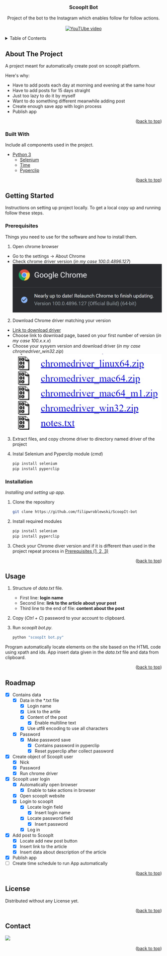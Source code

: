 <div id="top"></div>

<!-- PROJECT LOGO -->
<br>
<div align="center">

  <h3 align="center">ScoopIt Bot</h3>

  <p align="center">
    Project of the bot to the Instagram which enables follow for follow actions.  
    <br>
    <br>
    <a href="http://www.youtube.com/watch?feature=player_embedded&v=Dt9_tAM2ofQ" target="_blank">
	    <img src="http://img.youtube.com/vi/Dt9_tAM2ofQ/0.jpg" alt="YouTUbe video" width="240" height="180" border="0"/>
    </a>
  </p>
</div>

<!-- TABLE OF CONTENTS -->
<details>
  <summary>Table of Contents</summary>
  <ol>
    <li>
      <a href="#about-the-project">About The Project</a>
      <ul>
        <li><a href="#built-with">Built With</a></li>
      </ul>
    </li>
    <li>
      <a href="#getting-started">Getting Started</a>
      <ul>
        <li><a href="#prerequisites">Prerequisites</a></li>
        <li><a href="#installation">Installation</a></li>
      </ul>
    </li>
    <li><a href="#usage">Usage</a></li>
    <li><a href="#roadmap">Roadmap</a></li>
    <li><a href="#license">License</a></li>
    <li><a href="#contact">Contact</a></li>
  </ol>
</details>

<!-- ABOUT THE PROJECT -->

## About The Project

A project meant for automatically create post on scoopIt platform.

Here's why:

- Have to add posts each day at morning and evening at the same hour
- Have to add posts for 15 days straight
- Just too lazy to do it by myself
- Want to do something different meanwhile adding post
- Create enough save app with login process
- Publish app

<p align="right">(<a href="#top">back to top</a>)</p>

### Built With

Include all components used in the project.

- [Python 3](https://www.python.org/)
  - [Selenium](https://selenium-python.readthedocs.io/)
  - [Time](https://docs.python.org/3/library/time.html)
  - [Pyperclip](https://pypi.org/project/pyperclip/)

<p align="right">(<a href="#top">back to top</a>)</p>

<!-- GETTING STARTED -->

## Getting Started

Instructions on setting up project locally. To get a local copy up and running follow these steps.

### Prerequisites

<div id="prerequisites"></div>

Things you need to use for the software and how to install them.

1. Open chrome browser

- Go to the settings -> About Chrome
- Check chrome driver version (_in my case 100.0.4896.127_)
  <img src=".\img to README\chrome version.jpg">

2. Download Chrome driver matching your version

- <a href="https://chromedriver.chromium.org/downloads">Link to download driver</a>
- Choose link to download page, based on your first number of version (_in my case 100.x.x.x_)
- Choose your sysyem version and download driver (_in my case chromedriver_win32.zip_)
  <img src=".\img to README\chromedriver download.jpg">

3. Extract files, and copy chrome driver to directory named driver of the project

4. Instal Selenium and Pyperclip module (_cmd_)
   ```sh
   pip install selenium
   pip install pyperclip
   ```

### Installation

_Installing and setting up app._

1. Clone the repository
   ```sh
   git clone https://github.com/filipwroblewski/ScoopIt-bot
   ```
2. Install required modules
   ```sh
   pip install selenium
   pip install pyperclip
   ```
3. Check your Chrome diver version and if it is different than used in the project repeat process in <a href="#prerequisites">Prerequisites (1, 2, 3)</a>

   <p align="right">(<a href="#top">back to top</a>)</p>

<!-- USAGE EXAMPLES -->

## Usage

1. Structure of <em>data.txt</em> file.

   - First line: <b>login name</b>
   - Second line: <b>link to the article about your post</b>
   - Third line to the end of file: <b>content about the post</b>

2. Copy (_Ctrl + C_) password to your account to clipboard.

3. Run _scoopIt bot.py_.

   ```sh
   python "scoopIt bot.py"
   ```

Program automatically locate elements on the site based on the HTML code using xpath and ids. App insert data given in the _data.txt_ file and data from clipboard.

<p align="right">(<a href="#top">back to top</a>)</p>

<!-- ROADMAP -->

## Roadmap

- [x] Contains data
  - [x] Data in the \*.txt file
    - [x] Login name
    - [x] Link to the artile
    - [x] Content of the post
      - [x] Enable multiline text
    - [x] Use utf8 encoding to use all characters
  - [x] Password
    - [x] Make password save
      - [x] Contains password in pyperclip
      - [x] Reset pyperclip after collect password
- [x] Create object of ScoopIt user
  - [x] Nick
  - [x] Password
  - [x] Run chrome driver
- [x] ScoopIt user login
  - [x] Automatically open browser
    - [x] Enable to take actions in browser
  - [x] Open scoopIt website
  - [x] Login to scoopIt
    - [x] Locate login field
      - [x] Insert login name
    - [x] Locate password field
      - [x] Insert password
    - [x] Log in
- [x] Add post to ScoopIt
  - [x] Locate add new post button
  - [x] Insert link to the article
  - [x] Insert data about description of the article
- [x] Publish app
- [ ] Create time schedule to run App automatically

<p align="right">(<a href="#top">back to top</a>)</p>

<!-- LICENSE -->

## License

<!-- Distributed under the ________ License. See `LICENSE.txt` for more information. -->

Distributed without any License yet.

<p align="right">(<a href="#top">back to top</a>)</p>

<!-- CONTACT -->

## Contact

<a href="https://twitter.com/wrobl_ewski" ><img src="https://img.shields.io/twitter/follow/wrobl_ewski.svg?style=social"></a>

<p align="right">(<a href="#top">back to top</a>)</p>
